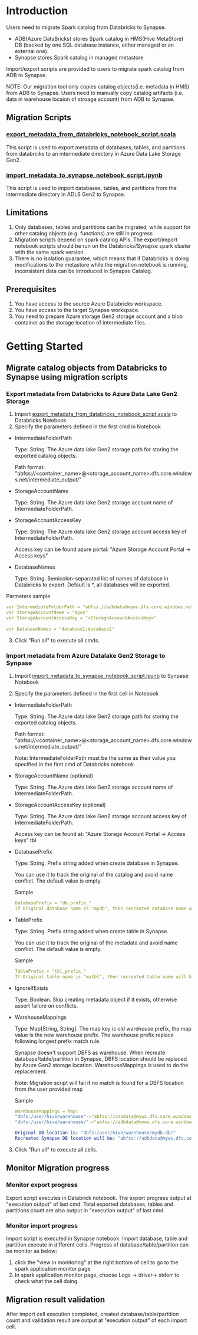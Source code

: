 # Introduction 

Users need to migrate Spark catalog from Databricks to Synapse. 
- ADB(Azure DataBricks) stores Spark catalog in HMS(Hive MetaStore) DB (backed by one SQL database instance, either managed or an external one). 
- Synapse stores Spark catalog in managed metastore

Import/export scripts are provided to users to migrate spark catalog from ADB to Synapse. 

NOTE: Our migration tool only copies catalog objects(i.e. metadata in HMS) from ADB to Synapse. Users need to manually copy catalog artifacts (i.e. data in warehouse locaion of stroage account) from ADB to Synapse. 

## Migration Scripts

### [export_metadata_from_databricks_notebook_script.scala](./scripts/export_metadata_from_databricks_notebook_script.scala)

This script is used to export metadata of databases, tables, and partitions from databrciks to an intermediate directory in Azure Data Lake Storage Gen2.

### [import_metadata_to_synapse_notebook_script.ipynb](./scripts/import_metadata_to_synapse_notebook_script.ipynb)

This script is used to import databases, tables, and partitions from the intermediate directory in ADLS Gen2 to Synapse. 

## Limitations 

1.	Only databases, tables and partitions can be migrated, while support for other catalog objects (e.g. functions) are still in progress
2.	Migration scripts depend on spark catalog APIs. The export/import notebook scripts should be run on the Databricks/Synapse spark cluster with the same spark version.   
3.	There is no isolation guarantee, which means that if Databricks is doing modifications to the metastore while the migration notebook is running, inconsistent data can be introduced in Synapse Catalog. 

## Prerequisites

1.	You have access to the source Azure Databricks workspace.
2.	You have access to the target Synapse workspace.
3.	You need to prepare Azure storage Gen2 storage account and a blob container as the storage location of intermediate files. 


# Getting Started
## Migrate catalog objects from Databricks to Synapse using migration scripts
### Export metadata from Databricks to Azure Data Lake Gen2 Storage

1. Import [export_metadata_from_databricks_notebook_script.scala](./scripts/export_metadata_from_databricks_notebook_script.scala) to Databricks Notebook
2. Specify the parameters defined in the first cmd in Notebook
 - IntermediateFolderPath
 
    Type: String. The Azure data lake Gen2 storage path for storing the exported catalog objects.
    
    Path format: "abfss://<container_name>@<storage_account_name>.dfs.core.windows.net/intermediate_output/"
   
 - StorageAccountName
 
    Type: String. The Azure data lake Gen2 storage account name of IntermediateFolderPath.
    
 - StorageAccountAccessKey
    
    Type: String. The Azure data lake Gen2 storage account access key of IntermediateFolderPath.
    
    Access key can be found azure portal: "Azure Storage Account Portal -> Access keys"
    
 - DatabaseNames

    Type: String. Semicolon-separated list of names of database in Databricks to export. Default is *, all databases will be exported.

 Parmeters sample
 ``` yaml
 var IntermediateFolderPath = "abfss://adbdata@myws.dfs.core.windows.net/intermediate_output/"
 var StorageAccountName = "myws"
 var StorageAccountAccessKey = "<StorageAccountAccessKey>"
  
 var DatabaseNames = "database1;database2"
 ```

3.	Click "Run all" to execute all cmds.

### Import metadata from Azure Datalake Gen2 Storage to Synpase 

1.	Import [import_metadata_to_synapse_notebook_script.ipynb](./scripts/import_metadata_to_synapse_notebook_script.ipynb) to Synpase Notebook

2.	Specify the parameters defined in the first cell in Notebook
 - IntermediateFolderPath
 
    Type: String. The Azure data lake Gen2 storage path for storing the exported catalog objects.
    
    Path format: "abfss://<container_name>@<storage_account_name>.dfs.core.windows.net/intermediate_output/"
    
    Note: IntermediateFolderPath must be the same as their value you specified in the first cmd of Databricks notebook.
    
 - StorageAccountName (optional)
 
    Type: String. The Azure data lake Gen2 storage account name of IntermediateFolderPath.
    
 - StorageAccountAccessKey (optional)
 
    Type: String. The Azure data lake Gen2 storage account access key of IntermediateFolderPath.
    
    Access key can be found at: "Azure Storage Account Portal -> Access keys" tbl   
    
    
 - DatabasePrefix
    
    Type: String. Prefix string added when create database in Synapse.
    
    You can use it to track the original of the catalog and avoid name conflict. The default value is empty. 
    
    Sample
    ``` yaml
    DatabasePrefix = "db_prefix_"
    If Original database name is "mydb", then recreated database name will be "db_prefix_mydb"
    ``` 
 - TablePrefix
 
    Type: String. Prefix string added when create table in Synapse. 
    
    You can use it to track the original of the metadata and avoid name conflict. The default value is empty.
        
    Sample
    ``` yaml
    TablePrefix = "tbl_prefix_"
    If Original table name is "mytbl", then recreated table name will be "tbl_prefix_mytbl"
    ``` 
    
 - IgnoreIfExists
 
    Type: Boolean. Skip creating metadata object if it exists, otherwise assert failure on conflicts.  
    
 - WarehouseMappings
 
    Type: Map[String, String]. The map key is old warehouse prefix, the map value is the new warehouse prefix. The warehouse prefix replace following longest prefix match rule.
    
    Synapse doesn't support DBFS as warehouse. When recreate database/table/partition in Synapse, DBFS location should be replaced by Azure Gen2 storage location. WarehouseMappings is used to do the replacement.
    
    Note: Migration script will fail if no match is found for a DBFS location from the user provided map 
    
    Sample
    ``` yaml
    WarehouseMappings = Map( 
    "dbfs:/user/hive/warehouse"->"abfss://adbdata@myws.dfs.core.windows.net/synapse/workspaces/my-demo/warehouse",
    "dbfs:/user/hive/warehouse/"->"abfss://adbdata@myws.dfs.core.windows.net/synapse/workspaces/my-demo/warehouse/db_prefix_")
   
    Original DB location is: "dbfs:/user/hive/warehouse/mydb.db/"
    Recreated Synapse DB location will be: "abfss://adbdata@myws.dfs.core.windows.net/synapse/workspaces/my-demo/warehouse/db_prefix_mydb.db/"
    ```

3.	Click "Run all" to execute all cells.

## Monitor Migration progress
### Monitor export progress 

Export script executes in Databrick notebook. The export progress output at "execution output" of last cmd. Total exported databases, tables and partitions count are also output in "execution output" of last cmd. 
 
### Monitor import progress

Import script is executed in Synapse notebook. Import database, table and partition execute in different cells. Progress of database/table/partition can be monitor as below: 
1.	click the "view in monitoring" at the right bottom of cell to go to the spark application monitor page 
2.	In spark application monitor page, choose Logs -> driver-> stderr to check what the cell doing. 

## Migration result validation
After import cell execution completed, created database/table/partition count and validation result are output at "execution output" of each import cell.
